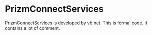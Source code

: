 # PrizmConnectServices
PrizmConnectServices is developed by vb.net. This is formal code. It contains a lot of comment.
